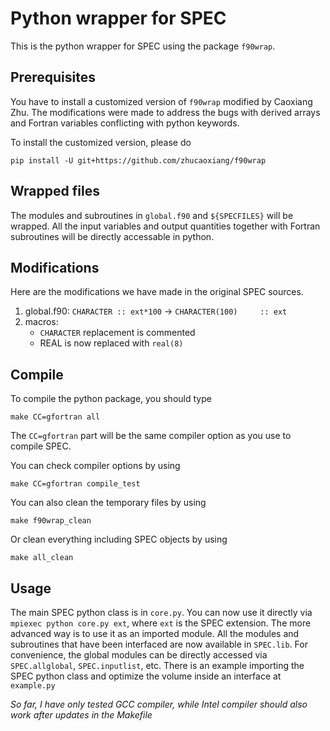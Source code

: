 # Python wrapper for SPEC

This is the python wrapper for SPEC using the package `f90wrap`.

## Prerequisites
You have to install a customized version of `f90wrap` modified by Caoxiang Zhu.
The modifications were made to address the bugs with derived arrays and Fortran variables conflicting with python keywords.

To install the customized version, please do
```
pip install -U git+https://github.com/zhucaoxiang/f90wrap
```

## Wrapped files
The modules and subroutines in `global.f90` and `${SPECFILES}` will be wrapped.
All the input variables and output quantities together with Fortran subroutines will be directly accessable in python.

## Modifications
Here are the modifications we have made in the original SPEC sources.

1. global.f90: `CHARACTER :: ext*100` -> `CHARACTER(100)     :: ext`
2. macros:
   - `CHARACTER` replacement is commented
   - REAL is now replaced with `real(8)`

## Compile
To compile the python package, you should type
```
make CC=gfortran all
```
The `CC=gfortran` part will be the same compiler option as you use to compile SPEC.

You can check compiler options by using
```
make CC=gfortran compile_test
```

You can also clean the temporary files by using
```
make f90wrap_clean
```
Or clean everything including SPEC objects by using
```
make all_clean
```

## Usage
The main SPEC python class is in `core.py`.
You can now use it directly via `mpiexec python core.py ext`, where `ext` is the SPEC extension.
The more advanced way is to use it as an imported module.
All the modules and subroutines that have been interfaced are now available in `SPEC.lib`.
For convenience, the global modules can be directly accessed via `SPEC.allglobal`, `SPEC.inputlist`, etc.
There is an example importing the SPEC python class and optimize the volume inside an interface at `example.py`

*So far, I have only tested GCC compiler, while Intel compiler should also work after updates in the Makefile*